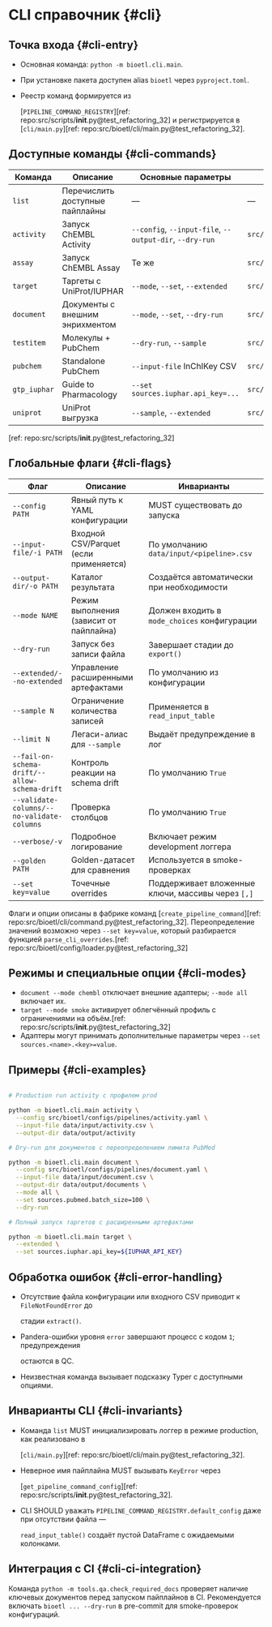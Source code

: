 # CLI справочник {#cli}

## Точка входа {#cli-entry}

- Основная команда: `python -m bioetl.cli.main`.
- При установке пакета доступен alias `bioetl` через `pyproject.toml`.
- Реестр команд формируется из

  [`PIPELINE_COMMAND_REGISTRY`][ref: repo:src/scripts/__init__.py@test_refactoring_32]
  и регистрируется в [`cli/main.py`][ref: repo:src/bioetl/cli/main.py@test_refactoring_32].

## Доступные команды {#cli-commands}

| Команда | Описание | Основные параметры | Конфиг по умолчанию |
| --- | --- | --- | --- |
| `list` | Перечислить доступные пайплайны | — | — |
| `activity` | Запуск ChEMBL Activity | `--config`, `--input-file`, `--output-dir`, `--dry-run` | `src/bioetl/configs/pipelines/activity.yaml` |
| `assay` | Запуск ChEMBL Assay | Те же | `src/bioetl/configs/pipelines/assay.yaml` |
| `target` | Таргеты с UniProt/IUPHAR | `--mode`, `--set`, `--extended` | `src/bioetl/configs/pipelines/target.yaml` |
| `document` | Документы с внешним энрихментом | `--mode`, `--set`, `--dry-run` | `src/bioetl/configs/pipelines/document.yaml` |
| `testitem` | Молекулы + PubChem | `--dry-run`, `--sample` | `src/bioetl/configs/pipelines/testitem.yaml` |
| `pubchem` | Standalone PubChem | `--input-file` InChIKey CSV | `src/bioetl/configs/pipelines/pubchem.yaml` |
| `gtp_iuphar` | Guide to Pharmacology | `--set sources.iuphar.api_key=...` | `src/bioetl/configs/pipelines/iuphar.yaml` |
| `uniprot` | UniProt выгрузка | `--sample`, `--extended` | `src/bioetl/configs/pipelines/uniprot.yaml` |

[ref: repo:src/scripts/__init__.py@test_refactoring_32]

## Глобальные флаги {#cli-flags}

| Флаг | Описание | Инварианты |
| --- | --- | --- |
| `--config PATH` | Явный путь к YAML конфигурации | MUST существовать до запуска |
| `--input-file/-i PATH` | Входной CSV/Parquet (если применяется) | По умолчанию `data/input/<pipeline>.csv` |
| `--output-dir/-o PATH` | Каталог результата | Создаётся автоматически при необходимости |
| `--mode NAME` | Режим выполнения (зависит от пайплайна) | Должен входить в `mode_choices` конфигурации |
| `--dry-run` | Запуск без записи файла | Завершает стадии до `export()` |
| `--extended/--no-extended` | Управление расширенными артефактами | По умолчанию из конфигурации |
| `--sample N` | Ограничение количества записей | Применяется в `read_input_table` |
| `--limit N` | Легаси-алиас для `--sample` | Выдаёт предупреждение в лог |
| `--fail-on-schema-drift/--allow-schema-drift` | Контроль реакции на schema drift | По умолчанию `True` |
| `--validate-columns/--no-validate-columns` | Проверка столбцов | По умолчанию `True` |
| `--verbose/-v` | Подробное логирование | Включает режим development логгера |
| `--golden PATH` | Golden-датасет для сравнения | Используется в smoke-проверках |
| `--set key=value` | Точечные overrides | Поддерживает вложенные ключи, массивы через `[,]` |

Флаги и опции описаны в фабрике команд
[`create_pipeline_command`][ref: repo:src/bioetl/cli/command.py@test_refactoring_32].
Переопределение значений возможно через `--set key=value`, который разбирается
функцией `parse_cli_overrides`.[ref: repo:src/bioetl/config/loader.py@test_refactoring_32]

## Режимы и специальные опции {#cli-modes}

- `document --mode chembl` отключает внешние адаптеры; `--mode all` включает их.
- `target --mode smoke` активирует облегчённый профиль с ограничениями на объём.[ref: repo:src/scripts/__init__.py@test_refactoring_32]
- Адаптеры могут принимать дополнительные параметры через `--set sources.<name>.<key>=value`.

## Примеры {#cli-examples}

```bash

# Production run activity с профилем prod

python -m bioetl.cli.main activity \
  --config src/bioetl/configs/pipelines/activity.yaml \
  --input-file data/input/activity.csv \
  --output-dir data/output/activity

# Dry-run для документов с переопределением лимита PubMed

python -m bioetl.cli.main document \
  --config src/bioetl/configs/pipelines/document.yaml \
  --input-file data/input/document.csv \
  --output-dir data/output/documents \
  --mode all \
  --set sources.pubmed.batch_size=100 \
  --dry-run

# Полный запуск таргетов с расширенными артефактами

python -m bioetl.cli.main target \
  --extended \
  --set sources.iuphar.api_key=${IUPHAR_API_KEY}
```

## Обработка ошибок {#cli-error-handling}

- Отсутствие файла конфигурации или входного CSV приводит к `FileNotFoundError` до

  стадии `extract()`.

- Pandera-ошибки уровня `error` завершают процесс с кодом `1`; предупреждения

  остаются в QC.

- Неизвестная команда вызывает подсказку Typer с доступными опциями.

## Инварианты CLI {#cli-invariants}

- Команда `list` MUST инициализировать логгер в режиме production, как реализовано в

  [`cli/main.py`][ref: repo:src/bioetl/cli/main.py@test_refactoring_32].

- Неверное имя пайплайна MUST вызывать `KeyError` через

  [`get_pipeline_command_config`][ref: repo:src/scripts/__init__.py@test_refactoring_32].

- CLI SHOULD уважать `PIPELINE_COMMAND_REGISTRY.default_config` даже при отсутствии файла —

  `read_input_table()` создаёт пустой DataFrame с ожидаемыми колонками.

## Интеграция с CI {#cli-ci-integration}

Команда `python -m tools.qa.check_required_docs` проверяет наличие ключевых
документов перед запуском пайплайнов в CI. Рекомендуется включать `bioetl ... --dry-run`
в pre-commit для smoke-проверок конфигураций.
